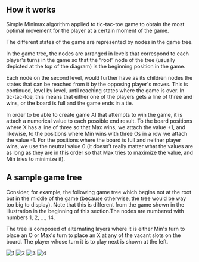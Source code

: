 ## How it works

Simple Minimax algorithm applied to tic-tac-toe game to obtain the most optimal movement for the player at a certain moment of the game.

The different states of the game are represented by nodes in the game tree.

In the game tree, the nodes are arranged in levels that correspond to each player's turns in the game so that the “root” node of the tree (usually depicted at the top of the diagram) is the beginning position in the game.

Each node on the second level, would further have as its children nodes the states that can be reached from it by the opposing player's moves. This is continued, level by level, until reaching states where the game is over. In tic-tac-toe, this means that either one of the players gets a line of three and wins, or the board is full and the game ends in a tie.

In order to be able to create game AI that attempts to win the game, it is attach a numerical value to each possible end result. To the board positions where X has a line of three so that Max wins, we attach the value +1, and likewise, to the positions where Min wins with three Os in a row we attach the value -1. For the positions where the board is full and neither player wins, we use the neutral value 0 (it doesn’t really matter what the values are as long as they are in this order so that Max tries to maximize the value, and Min tries to minimize it).

## A sample game tree

Consider, for example, the following game tree which begins not at the root but in the middle of the game (because otherwise, the tree would be way too big to display). Note that this is different from the game shown in the illustration in the beginning of this section.The nodes are numbered with numbers 1, 2, ..., 14.

The tree is composed of alternating layers where it is either Min's turn to place an O or Max's turn to place an X at any of the vacant slots on the board. The player whose turn it is to play next is shown at the left.

![1](https://user-images.githubusercontent.com/71594504/97509550-e1d1d480-1982-11eb-9129-27b2dfb4b00d.PNG)
![2](https://user-images.githubusercontent.com/71594504/97509554-e26a6b00-1982-11eb-9b52-8726b541122b.PNG)
![3](https://user-images.githubusercontent.com/71594504/97509555-e39b9800-1982-11eb-9af7-86861ff5cc55.PNG)
![4](https://user-images.githubusercontent.com/71594504/97509556-e4ccc500-1982-11eb-9a69-7cff9cc4336f.PNG)
